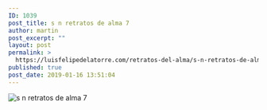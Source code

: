 ```yaml
---
ID: 1039
post_title: s n retratos de alma 7
author: martin
post_excerpt: ""
layout: post
permalink: >
  https://luisfelipedelatorre.com/retratos-del-alma/s-n-retratos-de-alma-7/
published: true
post_date: 2019-01-16 13:51:04
---
```

<p><img src="https://luisfelipedelatorre.com/wp-content/uploads/2019/01/s-n-retratos-de-alma-7-1024x407.jpg" alt="s n retratos de alma 7"/></p>